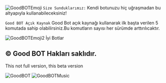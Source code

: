 ![GoodBOTEmoji](https://cdn.discordapp.com/emojis/926441725092827176.gif?size=96&quality=lossless) `Size Sunduklarımız:`
Kendi botunuzu hiç uğraşmadan bu altyapıyla kullanabileceksiniz!

`Good BOT Açık Kaynak`
Good Bot açık kaynağı kullanarak ilk başta verilen
5 komutada sahip olabilirsiniz.Bu komutların sayısı her
sürümde arttırılıcaktır.

![GoodBOTEmoji2](https://cdn.discordapp.com/emojis/933042822716731485.gif?size=96&quality=lossless) İyi Botlar


© Good BOT Hakları saklıdır.
-----------------------------------
This not full version, this beta version

![GoodBOT](https://cdn.discordapp.com/avatars/858800179783139359/360e12500d4c1ce290a536fdc22ac40b.webp?size=2048?size=2048) ![GoodBOTMusic](https://cdn.discordapp.com/avatars/938474132671197204/c805c4524e77b9126925a2e834a649c9.webp?size=2048?size=2048)
